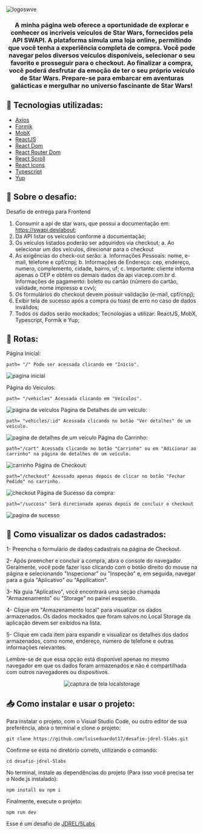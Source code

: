 ![logoswve](https://github.com/luiseduardot17/desafio-jdrel-5labs/assets/102761201/06502bf7-dc68-4473-8328-52dca1eb705c)

<h3 align="center">A minha página web oferece a oportunidade de explorar e conhecer os incríveis veículos de Star Wars, fornecidos pela API SWAPI. A plataforma simula uma loja online, permitindo que você tenha a experiência completa de compra. Você pode navegar pelos diversos veículos disponíveis, selecionar o seu favorito e prosseguir para o checkout. Ao finalizar a compra, você poderá desfrutar da emoção de ter o seu próprio veículo de Star Wars. Prepare-se para embarcar em aventuras galácticas e mergulhar no universo fascinante de Star Wars!</h3>

## 🧩 Tecnologias utilizadas:

- <a href="https://npmjs.com/package/axios" target="_blank" rel="noopener noreferrer">Axios</a>
- <a href="https://formik.org/" target="_blank" rel="noopener noreferrer">Formik</a>
- <a href="https://mobx.js.org/README.html" target="_blank" rel="noopener noreferrer">MobX</a>
- <a href="https://react.dev/" target="_blank" rel="noopener noreferrer">ReactJS</a>
- <a href="https://npmjs.com/package/react-dom" target="_blank" rel="noopener noreferrer">React Dom</a>
- <a href="https://npmjs.com/package/react-router-dom" target="_blank" rel="noopener noreferrer">React Router Dom</a>
- <a href="https://npmjs.com/package/react-scroll" target="_blank" rel="noopener noreferrer">React Scroll</a>
- <a href="https://react-icons.github.io/react-icons/" target="_blank" rel="noopener noreferrer">React Icons</a>
- <a href="https://typescriptlang.org/" target="_blank" rel="noopener noreferrer">Typescript</a>
- <a href="https://npmjs.com/package/yup?activeTab=readme" target="_blank" rel="noopener noreferrer">Yup</a>

## 📝 Sobre o desafio:

Desafio de entrega para Frontend

1. Consumir a api de star wars, que possui a documentação em:
   https://swapi.dev/about;
2. Da API listar os veículos conforme a documentação;
3. Os veículos listados poderão ser adquiridos via checkout;
   a. Ao selecionar um dos veículos, direcionar para o checkout
4. As exigências do check-out serão:
   a. Informações Pessoais: nome, e-mail, telefone e cpf/cnpj;
   b. Informações de Endereço: cep, endereço, numero, complemento,
   cidade, bairro, uf;
   c. Importante: cliente informa apenas o CEP e obtém os demais dados
   da api viacep.com.br
   d. Informações de pagamento: boleto ou cartão (número do cartão,
   validade, nome impresso e cvv);
5. Os formulários do checkout devem possuir validação (e-mail, cpf/cnpj);
6. Exibir tela de sucesso após a compra ou toast de erro no caso de dados
   inválidos;
7. Todos os dados serão mockados;
   Tecnologias a utilizar: ReactJS, MobX, Typescript, Formik e Yup;

## 🚏 Rotas:

Página Inicial:

```
path= "/" Pode ser acessada clicando em "Início".
```

![pagina inicial](https://github.com/luiseduardot17/desafio-jdrel-5labs/assets/102761201/53d9108a-b364-4cf8-8f2d-c42401235c1f)

Página do Veículos:

```
path= "/vehicles" Acessada clicando em "Veículos".
```

![pagina de veículos](https://github.com/luiseduardot17/desafio-jdrel-5labs/assets/102761201/73124f42-41ba-4f83-8028-9bff6cbca5b9)
Página de Detalhes de um veículo:

```
path= "vehicles/:id" Acessada clicando no botão "Ver detalhes" de um veículo.
```

![pagina de detalhes de um veículo](https://github.com/luiseduardot17/desafio-jdrel-5labs/assets/102761201/bb5fd1a3-b6f3-4d4f-b76e-27e19a857c53)
Página do Carrinho:

```
path="/cart" Acessada clicando no botão "Carrinho" ou em "Adicionar ao carrinho" na página de detalhes de um veículo.
```

![carrinho](https://github.com/luiseduardot17/desafio-jdrel-5labs/assets/102761201/65551e60-9036-45fc-8135-7725e77c29c1)
Página de Checkout:

```
path="/checkout" Acessado apenas depois de clicar no botão "Fechar Pedido" no carrinho.
```

![checkout](https://github.com/luiseduardot17/desafio-jdrel-5labs/assets/102761201/783c719f-610b-4375-a177-d53438cec4ef)
Página de Sucesso da compra:

```
path="/success" Será direcionado apenas depois de concluir o checkout
```

![pagina de sucesso](https://github.com/luiseduardot17/desafio-jdrel-5labs/assets/102761201/3d3831ca-cf81-43aa-abea-d8c04dcd6d11)

## 🎲 Como visualizar os dados cadastrados:

1- Preencha o formulário de dados cadastrais na página de Checkout.

2- Após preencher e concluir a compra, abra o console do navegador. Geralmente, você pode fazer isso clicando com o botão direito do mouse na página e selecionando "Inspecionar" ou "Inspeção" e, em seguida, navegar para a guia "Aplicativo" ou "Application".

3- Na guia "Aplicativo", você encontrará uma seção chamada "Armazenamento" ou "Storage" no painel esquerdo.

4- Clique em "Armazenamento local" para visualizar os dados armazenados.
Os dados mockados que foram salvos no Local Storage da aplicação devem ser exibidos na lista.

5- Clique em cada item para expandir e visualizar os detalhes dos dados armazenados, como nome, endereço, número de telefone e outras informações relevantes.

Lembre-se de que essa opção está disponível apenas no mesmo navegador em que os dados foram armazenados e não é compartilhada com outros navegadores ou dispositivos.

<div style="text-align: center;">
<img src="https://github.com/luiseduardot17/desafio-jdrel-5labs/assets/102761201/394de700-1eb7-4865-b186-66b784726779" alt="captura de tela localstorage" />
</div>

## 📥 Como instalar e usar o projeto:

Para instalar o projeto, com o Visual Studio Code, ou outro editor de sua preferência,
abra o terminal e clone o projeto:

```
git clone https://github.com/luiseduardot17/desafio-jdrel-5labs.git
```

Confirme se esta no diretório correto, utilizando o comando:

```
cd desafio-jdrel-5labs
```

No terminal, instale as dependências do projeto (Para isso você precisa ter o Node.js instalado):

```
npm install ou npm i
```

Finalmente, execute o projeto:

```
npm run dev
```

<p>Esse é um desafio de <a href="http://jdrel.com.br/" target="_blank" rel="noopener noreferrer">JDREL/5Labs</a></p>
